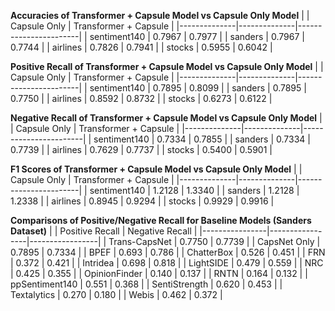 **Accuracies of Transformer + Capsule Model vs Capsule Only Model**
|              | Capsule Only | Transformer + Capsule |
|--------------|--------------|-----------------------|
| sentiment140 | 0.7967       | 0.7977                |
| sanders      | 0.7967       | 0.7744                |
| airlines     | 0.7826       | 0.7941                |
| stocks       | 0.5955       | 0.6042                |

**Positive Recall of Transformer + Capsule Model vs Capsule Only Model**
|              | Capsule Only | Transformer + Capsule |
|--------------|--------------|-----------------------|
| sentiment140 | 0.7895       | 0.8099                |
| sanders      | 0.7895       | 0.7750                |
| airlines     | 0.8592       | 0.8732                |
| stocks       | 0.6273       | 0.6122                |

**Negative Recall of Transformer + Capsule Model vs Capsule Only Model**
|              | Capsule Only | Transformer + Capsule |
|--------------|--------------|-----------------------|
| sentiment140 | 0.7334       | 0.7855                |
| sanders      | 0.7334       | 0.7739                |
| airlines     | 0.7629       | 0.7737                |
| stocks       | 0.5400       | 0.5901                |


**F1 Scores of Transformer + Capsule Model vs Capsule Only Model**
|              | Capsule Only | Transformer + Capsule |
|--------------|--------------|-----------------------|
| sentiment140 | 1.2128       | 1.3340                |
| sanders      | 1.2128       | 1.2338                |
| airlines     | 0.8945       | 0.9294                |
| stocks       | 0.9929       | 0.9916                |


**Comparisons of Positive/Negative Recall for Baseline Models (Sanders Dataset)**
|                | Positive Recall | Negative Recall |
|----------------|-----------------|-----------------|
| Trans-CapsNet  | 0.7750          | 0.7739          |
| CapsNet Only   | 0.7895          | 0.7334          |
| BPEF           | 0.693           | 0.786           |
| ChatterBox     | 0.526           | 0.451           |
| FRN            | 0.372           | 0.421           |
| Intridea       | 0.698           | 0.818           |
| LightSIDE      | 0.479           | 0.559           |
| NRC            | 0.425           | 0.355           |
| OpinionFinder  | 0.140           | 0.137           |
| RNTN           | 0.164           | 0.132           |
| ppSentiment140 | 0.551           | 0.368           |
| SentiStrength  | 0.620           | 0.453           |
| Textalytics    | 0.270           | 0.180           |
| Webis          | 0.462           | 0.372           |



